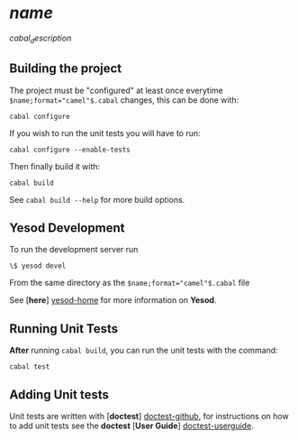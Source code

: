 # $name$

$cabal_description$

## Building the project

The project must be "configured" at least once everytime `$name;format="camel"$.cabal` changes, this can be done with:

    cabal configure

If you wish to run the unit tests you will have to run:

    cabal configure --enable-tests

Then finally build it with:

    cabal build

See `cabal build --help` for more build options.

## Yesod Development

To run the development server run

    \$ yesod devel

From the same directory as the `$name;format="camel"$.cabal` file

See [**here**] [yesod-home] for more information on **Yesod**.

## Running Unit Tests

**After** running `cabal build`, you can run the unit tests with the command:

    cabal test

## Adding Unit tests

Unit tests are written with [**doctest**] [doctest-github], for instructions on how to add unit tests 
see the **doctest** [**User Guide**] [doctest-userguide].

[doctest-github]: https://github.com/sol/doctest-haskell "sol/doctest-haskell on GitHub.com"
[doctest-userguide]: https://github.com/sol/doctest-haskell/blob/master/README.markdown#usage "doctest Usage Guide"
[yesod-home]: http://www.yesodweb.com/ "Yesod Web Application Framework"
